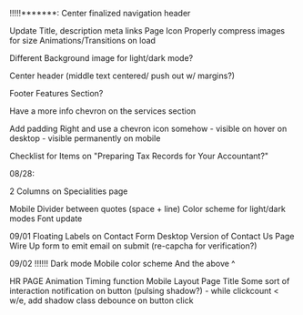 !!!!!*******: 
Center finalized navigation header

Update Title, description meta links
Page Icon
Properly compress images for size
Animations/Transitions on load

Different Background image for light/dark mode?

Center header (middle text centered/ push out w/ margins?)

Footer
Features Section?


Have a more info chevron on the services section

Add padding Right and use a chevron icon somehow 
    - visible on hover on desktop
    - visible permanently on mobile

Checklist for Items on "Preparing Tax Records for Your Accountant?"





08/28:

2 Columns on Specialities page

Mobile Divider between quotes (space + line)
Color scheme for light/dark modes
Font update

09/01
Floating Labels on Contact Form
Desktop Version of Contact Us Page
Wire Up form to emit email on submit (re-capcha for verification?)

09/02
!!!!!! Dark mode Mobile color scheme
And the above ^


HR PAGE
Animation Timing function
Mobile Layout
Page Title 
Some sort of interaction notification on button (pulsing shadow?) - while clickcount < w/e, add shadow class
debounce on button click